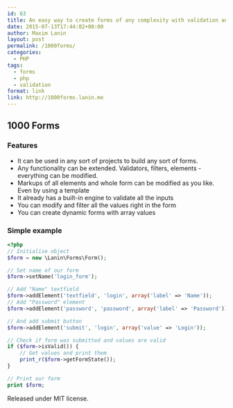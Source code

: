 ```yaml
---
id: 63
title: An easy way to create forms of any complexity with validation and filtration.
date: 2015-07-13T17:44:02+00:00
author: Maxim Lanin
layout: post
permalink: /1000forms/
categories:
  - PHP
tags:
  - forms
  - php
  - validation
format: link
link: http://1000forms.lanin.me
---
```

## 1000 Forms

### Features

  * It can be used in any sort of projects to build any sort of forms.
  * Any functionality can be extended. Validators, filters, elements - everything can be modified.
  * Markups of all elements and whole form can be modified as you like. Even by using a template
  * It already has a built-in engine to validate all the inputs
  * You can modify and filter all the values right in the form
  * You can create dynamic forms with array values

### Simple example

```php
<?php
// Initialise object
$form = new \Lanin\Forms\Form();

// Set name of our form
$form->setName('login_form');

// Add "Name" textfield
$form->addElement('textfield', 'login', array('label' => 'Name'));
// Add "Password" element
$form->addElement('password', 'password', array('label' => 'Password'));

// And add submit button
$form->addElement('submit', 'login', array('value' => 'Login'));

// Check if form was submitted and values are valid
if ($form->isValid()) {
    // Get values and print them
    print_r($form->getFormState());
}

// Print our form
print $form;
```

Released under MIT license.
